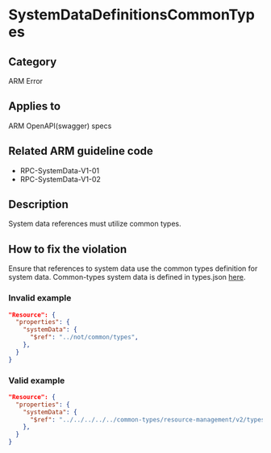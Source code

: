 # SystemDataDefinitionsCommonTypes

## Category

ARM Error

## Applies to

ARM OpenAPI(swagger) specs

## Related ARM guideline code

- RPC-SystemData-V1-01
- RPC-SystemData-V1-02

## Description

System data references must utilize common types.

## How to fix the violation

Ensure that references to system data use the common types definition for system data. Common-types system data is
defined in types.json [here](https://github.com/Azure/azure-rest-api-specs/blob/main/specification/common-types/resource-management/).

### Invalid example

```json
"Resource": {
  "properties": {
    "systemData": {
      "$ref": "../not/common/types",
    },
  }
}
```

### Valid example

```json
"Resource": {
  "properties": {
    "systemData": {
      "$ref": "../../../../../common-types/resource-management/v2/types.json#/definitions/systemData",
    },
  }
}
```
